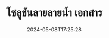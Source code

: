 ---
############################# Static ############################
layout: "family"
date:  2024-05-08T17:25:28
draft: false

product: "Watermark"
product_tag: "watermark"

lang: th

############################# Head ############################
head_title: "ลายน้ำ เอกสาร C# Java Node.js | เพิ่มลายน้ำ"
head_description: "เพิ่มลายน้ำลงใน PDF รูปภาพและเอกสารโซลูชันการทำลายน้ำสำหรับ Microsoft Office, PDF, OpenDocument, รูปภาพและอื่น ๆ"

############################# Header ############################
title: "โซลูชันลายลายน้ำ เอกสาร"
description:  |
  เพิ่มลายน้ำข้อความและรูปภาพสำหรับเอกสารและรูปภาพของคุณ

  ค้นหาและแก้ไขลายน้ำเอกสารด้วยวิธีที่สะดวก

  รับข้อมูลเกี่ยวกับลายน้ำที่แสดงในเอกสารของคุณ

############################# Supported Platforms ###############################
supported_platforms:
  enable: true
  head_title: "เลือกแพลตฟอร์มของคุณ"
  title: "อิสระของแพลตฟอร์"
  description: "ไลบรารี GroupDocs.Watermark รองรับระบบปฏิบัติการและเฟรมเวิร์กต่อไปนี้:"
  details_link_title: "เรียนรู้เพิ่มเติม"

  items:
    # items loop
    - title: ".NET"
      description: GroupDocs.Watermark .NET 
      color: "blue"
      tag: "net"
      link: "/watermark/net/"
      features_link: "https://docs.groupdocs.com/watermark/net/system-requirements/"
      features:
          # features loop
          - rows: "4"
            content: |
                    .NET Framework 4.6.2 or higher <br> .NET Core 2.0 or higher <br> .NET 6.0 or higher
      
          # features loop
          - rows: "1"
            content: |
                    Windows <br> Linux <br> Mac OS
      
          # features loop
          - rows: "3"
            content: |
                    Microsoft Visual Studio <br> JetBrains Rider
      
          # features loop
          - rows: "1"
            content: |
                    50+ file formats
      

    # items loop
    - title: "Java"
      description: GroupDocs.Watermark Java
      color: "red"
      tag: "java"
      link: "/watermark/java/"
      features_link: "https://docs.groupdocs.com/watermark/java/system-requirements/"
      features:
          # features loop
          - rows: "4"
            content: |
                    Java 8 or higher <br> Kotlin
      
          # features loop
          - rows: "1"
            content: |
                    Windows <br> Linux <br> Mac OS
      
          # features loop
          - rows: "3"
            content: |
                    IntelliJ IDEA <br> Eclipse <br> NetBeans
      
          # features loop
          - rows: "1"
            content: |
                    50+ file formats

    # items loop
    - title: "Node.js"
      description: GroupDocs.Watermark Node.js
      color: "green"
      tag: "nodejs-java"
      link: "/watermark/nodejs-java/"
      features_link: "https://docs.groupdocs.com/watermark/"
      features:
          # features loop
          - rows: "4"
            content: |
                    Node.js 16+ and J2SE 8.0 (1.8)+
      
          # features loop
          - rows: "1"
            content: |
                    Windows <br> Linux <br> Mac OS
      
          # features loop
          - rows: "3"
            content: |
                    Atom <br> Visual Studio Code <br> โปรแกรมแก้ไขข้อความอื่น ๆ
      
          # features loop
          - rows: "1"
            content: |
                    50+ file formats

############################# Features ###############################
features:
  enable: true
  title: "GroupDocs.Watermark รีวิวคุณสมบัติ"
  description: "ไลบรารีที่ออกแบบมาเพื่อเพิ่มค้นหาและอัปเดตลายน้ำประเภทต่างๆสำหรับรูปแบบเอกสารยอดนิยม"

  items:
    # items loop
    - icon: "protect"
      title: "ปกป้องไฟล์ด้วยลายน้ำ"
      content: "เพิ่มลายน้ำข้อความและรูปภาพลงในเอกสารทางธุรกิจของคุณ"

    # items loop
    - icon: "search"
      title: "ค้นหาลายน้ำที่มีอยู่"
      content: "รับข้อมูลโดยละเอียดเกี่ยวกับลายน้ำที่วางไว้ในเอกสารก่อนหน้านี้"

    # items loop
    - icon: "manipulate"
      title: "จัดการลายน้ำเอกสาร"
      content: "ควบคุมข้อความ สไตล์ รูปภาพ และคุณสมบัติลายน้ำอื่น ๆ"

    # items loop
    - icon: "additional"
      title: "คุณสมบัติเพิ่มเติมต่างๆ"
      content: "รับข้อมูลเอกสารอัปเดตไฮเปอร์ลิงก์หรือพื้นหลังของหน้า ฯลฯ"

############################# Code Samples ###############################
code_samples:
  enable: true
  title: "ปกป้องเอกสารด้วยลายน้ำ"
  description: "GroupDocs.Watermark ตัวอย่างรหัสการดำเนินงานทั่วไป"

  items:
    # items loop
    - title: "การสร้างลายน้ำ"
      content: "หากต้องการผนวกลายน้ำลงในเอกสาร ให้ระบุเส้นทางไปยังไฟล์เป้าหมายคุณมีตัวเลือกมากมายให้เลือกเพื่อให้ได้ลายน้ำที่กำหนดเองในหน้าเฉพาะ"
      samples:
          # samples loop
          - language: "C#"
            color: "blue"
            content: |
                    <code class="language-csharp" data-lang="csharp">
                        // ระบุเอกสารที่จะเป็นลายน้ำ

                        using (Watermarker watermarker = new Watermarker("source.docx"))
                        {
                          // สร้างวัตถุลายน้ำ
                          TextWatermark watermark = new TextWatermark("top secret", new Font("Arial", 36));

                          // ตั้งค่าตัวเลือกลายน้ำ
                          watermark.ForegroundColor = Color.Red;
                          watermark.HorizontalAlignment = HorizontalAlignment.Center;
                          watermark.VerticalAlignment = VerticalAlignment.Center;

                          // เพิ่มลายน้ำและบันทึกไฟล์ที่ประมวลผล
                          watermarker.Add(watermark);
                          watermarker.Save("result.docx");
                        }                    
                    </code>

          # samples loop
          - language: "Java"
            color: "red"
            content: |
                    <code class="language-java" data-lang="java">
                        // ระบุเอกสารที่จะเป็นลายน้ำ

                        Watermarker watermarker = new Watermarker("source.docx");

                        // สร้างวัตถุลายน้ำ
                        TextWatermark watermark = new TextWatermark("top secret", new Font("Arial", 36));

                        // ตั้งค่าตัวเลือกลายน้ำ
                        watermark.setForegroundColor(Color.getRed());
                        watermark.setHorizontalAlignment(HorizontalAlignment.Center);
                        watermark.setVerticalAlignment(VerticalAlignment.Center);

                        // เพิ่มลายน้ำและบันทึกไฟล์ที่ประมวลผล
                        watermarker.add(watermark);
                        watermarker.save("result.docx");
                        watermarker.close();

                    </code>

          # samples loop
          - language: "TypeScript"
            color: "green"
            content: |
                    <code class="language-java" data-lang="javascript">
                        // ระบุเอกสารที่จะเป็นลายน้ำ

                        const watermarker = new Watermarker("source.docx");
    
                        // สร้างวัตถุลายน้ำ
                        const watermark = new TextWatermark("top secret", new Font("Arial", 36));

                        // ตั้งค่าตัวเลือกลายน้ำ
                        watermark.setForegroundColor(Color.getRed());
                        watermark.setHorizontalAlignment(HorizontalAlignment.Center);
                        watermark.setVerticalAlignment(VerticalAlignment.Center);

                        // เพิ่มลายน้ำและบันทึกไฟล์ที่ประมวลผล
                        watermarker.add(watermark);
                        watermarker.save("result.docx");                        

                    </code>

############################# Supported Formats ###############################
formats:
  enable: true
  title: "รองรับรูปแบบไฟล์ 50+"
  description: "GroupDocs.Watermark มีเครื่องหมายน้ำสำหรับเอกสารและรูปแบบไฟล์ยอดนิยม"

############################# Metrics ###############################
metrics:
  enable: true
  title: "ข้อมูลสถิติห้องสมุดของเรา"
  description: "เจาะลึกในตัวชี้วัดที่สำคัญ โดยเปิดเผยข้อมูลเชิงลึกเกี่ยวกับความสำเร็จ ผลกระทบ และการเติบโตของเรา"

  items:
    # items loop
    - number: "50+"
      title: "รูปแบบที่รองรับ"
      content: "ห้องสมุดสามารถประมวลผลรูปแบบไฟล์ที่ได้รับความนิยมมากกว่า 50 รูปแบบ"

    # items loop
    - number: "800k"
      title: "NuGet ดาวน์โหลด"
      content: "GroupDocs.Watermark สำหรับ .NET เป็นไลบรารียอดนิยมที่มีการดาวน์โหลดมากกว่า 800,000 รายการบน NuGet"

    # items loop
    - number: "15k"
      title: "ดาวน์โหลด Maven"
      content: "ด้วยการดาวน์โหลดมากกว่า 15K รายการบน Maven แล้ว GroupDocs.Watermark เป็นตัวเลือกยอดนิยมสำหรับนักพัฒนา Java"

    # items loop
    - number: "140+"
      title: "ลูกค้าที่มีความสุข"
      content: "นักพัฒนาแต่ละรายและ บริษัท ชั้นนำทั่วโลกชอบไลบรารีของเราในการสร้างโซลูชันที่เป็นนวัตกรรม"


############################# Customers ###############################
customers:
  enable: true
  title: "ลูกค้าที่มีความสุขของเรา"
  description: "ไลบรารี GroupDocs ใช้โดยแบรนด์ที่มีชื่อเสียงระดับโลกและโดดเด่นทั่วโลก"

  items:
    # items loop
    - title: "BenQ Corporation"
      logo: "benq"
      
    # items loop
    - title: "Nasdaq Stock Market"
      logo: "nasdaq"
      
    # items loop
    - title: "AT&T Inc."
      logo: "att"
      
    # items loop
    - title: "Customer logo AstraZeneca"
      logo: "astrazeneca"
      
    # items loop
    - title: "Central Bank of Argentina"
      logo: "argentinacentralbank"
      
    # items loop
    - title: "Roche Holding AG"
      logo: "roche"
      
    # items loop
    - title: "Capita"
      logo: "capita"
      
    # items loop
    - title: "Axa S.A."
      logo: "axa"
      
    # items loop
    - title: "Instructure Inc."
      logo: "instructure"
      
    # items loop
    - title: "Wipro"
      logo: "wipro"


############################# Actions ###############################
actions:
  enable: true
  title: "พร้อมที่จะเริ่มแล้วหรือยัง?"
  description: "ลองใช้ฟีเจอร์ GroupDocs.Watermark ฟรีบนแพลตฟอร์มของคุณ"

  items:
    # items loop
    - title: ".NET"
      color: "blue"
      link: "/watermark/net/"

    # items loop
    - title: "Java"
      color: "red"
      link: "/watermark/java/"

    # items loop
    - title: "Node.js"
      color: "green"
      link: "/watermark/nodejs-java/"      

############################# FAQ ###############################
faq:
  enable: true
  title: "คำถามที่พบบ่อย"
  description: "ตรวจสอบคำถามที่พบบ่อยของเรา"

  items:
    # items loop
    - question: "GroupDocs.Watermark จำเป็นต้องใช้ไลบรารีภายนอกสำหรับการจัดการเอกสารหรือไม่"
      answer: "GroupDocs.Watermark ทำงานได้อย่างอิสระไม่จำเป็นต้องใช้ซอฟต์แวร์ของบุคคลที่สามเช่น Adobe Acrobat, Microsoft Office เป็นต้น"

    # items loop
    - question: "ฉันสามารถทดสอบคุณสมบัติ GroupDocs.Watermark ก่อนซื้อได้หรือไม่"
      answer: "ใช่ GroupDocs.Watermark มีการทดลองใช้ฟรี!ติดตั้งและลองใช้ แต่โปรดทราบ: รุ่นทดลองเพิ่ม 'ป้ายทดลองใช้' ลงในเอกสารของคุณเพียง 3 หน้าแรกเท่านั้นที่ได้รับการประมวลผลต้องการประสบการณ์เต็มรูปแบบหรือไม่?รับใบอนุญาตชั่วคราว 30 วันฟรีสำหรับการทำงานเต็มรูปแบบดูรายละเอียดภายใต้ [ใบอนุญาตชั่วคราว](https://purchase.groupdocs.com/temporary-license/)"

    # items loop
    - question: "มีใบอนุญาตประเภทใดบ้าง"
      answer: "ต้องการใบอนุญาต GroupDocs.Watermark หรือไม่เรามีตัวเลือก!เลือกจากใบอนุญาตตามตัวเลือกมากมายจำนวนนักพัฒนาในทีมของคุณตำแหน่งการปรับใช้เช่นสำนักงานเดียวหรือสถานที่ทำงานระยะไกลการกระจายลูกค้าปลายทางจำเป็นต้องแบ่งปัน SDK/API กับลูกค้าหรือไม่หรือมีใบอนุญาตสำหรับการใช้งานรายเดือน: จ่ายเฉพาะสำหรับสิ่งที่คุณใช้กับแผนที่มีการวัดปริมาณเท่านั้นดำดิ่งลึกและค้นหา [ราคา](https://purchase.groupdocs.com/pricing/watermark/net/) ที่สมบูรณ์แบบ"

############################# Cloud Links ###############################
cloud_links:
  enable: true
  title: "GroupDocs.Watermark API โค้ดต่ำ"
  description: "เพิ่มลายน้ำลงในไฟล์โดยแอปพลิเคชันของคุณโดยใช้ API REST บนคลาวด์ของเรา"
  
  items:
    # items loop
    - title: "GroupDocs.Watermark Cloud for cURL"
      content: "ใช้ cURL REST ful API เพื่อทำลายน้ำ PDF, Word, Excel, PowerPoint, JPEG และรูปแบบไฟล์ยอดนิยมอื่น ๆ"
      icon: "groupdocs_watermark-for-curl"
      link: "https://products.groupdocs.cloud/watermark/curl"

    # items loop
    - title: "GroupDocs.Watermark Cloud for .NET"
      content: "เพิ่มพลังให้กับแอปพลิเคชัน .NET ของคุณด้วยคุณสมบัติการทำลายน้ำเอกสารด้วย Cloud SDK สำหรับ .NETปกป้องเอกสารทางธุรกิจด้วยตัวคุณเอง"
      icon: "groupdocs_watermark-for-net"
      link: "https://products.groupdocs.cloud/watermark/net"

    # items loop
    - title: "GroupDocs.Watermark Cloud for Java"
      content: "GroupDocs.Watermark SDK ที่ออกแบบมาสำหรับ Java มอบความเป็นไปได้ใหม่สำหรับแอปพลิเคชัน Java และไฟล์ธุรกิจของคุณ"
      icon: "groupdocs_watermark-for-java"
      link: "https://products.groupdocs.cloud/watermark/java"

############################# App links ###############################
app_links:
  enable: true
  title: "GroupDocs.Watermark เว็บแอป"
  description: "GroupDocs ให้สิทธิ์เข้าถึงเว็บแอปพลิเคชันเพื่อเพิ่มลายน้ำลงในเอกสารของคุณรูปแบบไฟล์ยอดนิยมมากกว่า 50 รูปแบบสามารถทำลายน้ำในเบราว์เซอร์ที่คุณชื่นชอบได้ฟรี"

  items:
    # items loop
    - title: "GroupDocs.Watermark Total"
      content: "เครื่องมือออนไลน์เพื่อเพิ่มลายน้ำลงในเอกสารจากอุปกรณ์ใด ๆ"
      icon: "groupdocs_watermark-app"
      link: "https://products.groupdocs.app/watermark/total"

    # items loop
    - title: "GroupDocs.Watermark DOCX"
      content: "ลายน้ำ MS Word DOCX ออนไลน์"
      icon: "groupdocs_words-app"
      link: "https://products.groupdocs.app/watermark/docx"

    # items loop
    - title: "GroupDocs.Watermark PDF"
      content: "ปกป้องเอกสาร PDF ออนไลน์"
      icon: "groupdocs_pdf-app"
      link: "https://products.groupdocs.app/watermark/pdf"


      


---